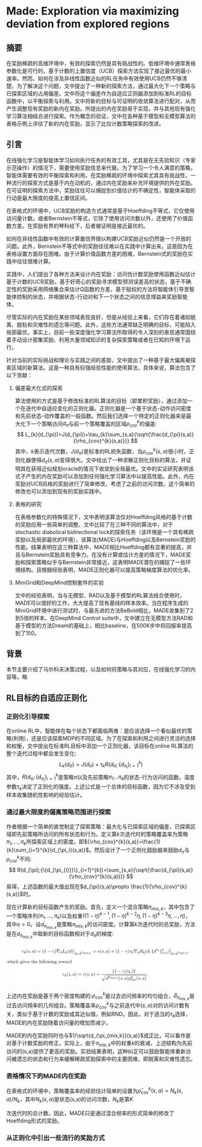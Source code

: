 # Made: Exploration via maximizing deviation from explored regions

## 摘要

在奖励稀疏的高维环境中，有效的探索仍然是具有挑战性的。低维环境中通常表格参数化是可行的，基于计数的上置信度（UCB）探索方法实现了接近最优的最小速率。然而，如何在涉及非线性函数近似的RL任务中有效使用UCB仍然不够清楚。为了解决这个问题，文中提出了一种新的探索方法，通过最大化下一个策略与已探索区域的占用偏差。文中将这个偏差作为自适应正则器添加到标准RL的目标函数中，以平衡探索与利用。文中将新的目标与可证明的收敛算法进行配对，从而产生调整现有奖励的新内在奖励。所提出的内在奖励易于实现，并与其他现有强化学习算法相结合进行探索。作为概念的验证，文中在各种基于模型和无模型算法的表格示例上评估了新的内在奖励，显示了比仅计数策略探索的改进。

## 引言

在线强化学习是智能体学习如何执行任务的有效工具，尤其是在无先验知识（专家示范操作）的情况下，需要使用奖励信息来代替。为了学习一个令人满意的策略，智能体需要有效的平衡探索和利用。在奖励稀疏的环境中探索尤其具有挑战性，一种流行的探索方式是基于内在动机的，通过内在奖励来补充环境提供的外在奖励。在可证明的探索方法中，奖励往往可以捕捉到价值估计的不确定性，智能体采取的行动是最大限度的提高上置信区间。

在表格式的环境中，UCB奖励的构造方式通常是基于Hoeffding不等式，它仅使用访问量计数。或者Bernstein不等式，它除了使用访问次数以外，还使用了价值函数方差。在奖励有界的琴科给下，后者被证明是接近最优的。

如何在非线性函数中有效的计算置信界限以构建UCB奖励近似仍然是一个开放的问题。此外，Bernstein不等式中的奖励往往难以在实践中计算出来。这是因为在表格设置方面存在困难。由于计算价值函数方差的困难，Bernstein式的奖励在实践中往往很难计算。

实践中，人们提出了各种方法来设计内在奖励：访问伪计数奖励使用函数近似估计基于计数的UCB奖励，基于好奇心的奖励寻求模型预测误差高的状态，基于不确定性的奖励采用网络集合来估计Q函数的方差，基于赋权的方法将智能体引导至智能体控制的状态，并根据状态-行动对和下一个状态之间的信息增益来奖励智能体。

尽管实际的内在奖励在某些领域表现良好，但是从经验上来看，它们存在着诸如脱离、脱轨和灾难性的遗忘等问题。此外，这些方法通常缺乏明确的目标，可能陷入局部最优。事实上，目前一些深度强化学习算法所取得的令人深刻的表现通常围绕着手动设计密集奖励、利用大量领域知识的复杂探索策略或者在已知的环境下运行。

针对当前的实际挑战和理论与实践之间的差距，文中提出了一种基于最大偏离被探索区域的新算法。这是一种具有较强经验性能的使用算法，具体来说，算法包含了以下贡献：

1. 偏差最大化式的探索

   算法使用的方式是基于修改标准的RL算法的目标（即累积奖励），通过添加一个在迭代中自适应变化的正则化器。正则化器是一个基于状态-动作访问密度和先前状态-动作覆盖的一般函数。然后我们选择一个特定的正则化器来是最大化下一个策略访问$d_\pi$与前一个策略覆盖的区域$\rho_{cov}^{k}$的偏差:
   $$
   L_{k}(d_{\pi})=J(d_{\pi})+\tau_{k}\sum_{s,a}{\sqrt{\frac{d_{\pi}(s,a)}{\rho_{cov}^{k}(s,a)}}}
   $$
   其中，$k$表示迭代次数，$J(d_{\pi})$是标准的RL损失函数，当$\rho_{cov}^{k}(s,a)$很小时，正则化器使得$d_{\pi}(s,a)$变得很大。文中给出了一种求解正则化目标的算法，并证明其在获得近似规划oracle的情况下收敛到全局最优。文中的实证研究表明该式子产生的内在奖励可以添加到任何强化学习算法中以提高性能。此外，内在奖励对UCB风格的奖励进行了简单修改，考虑了之前的访问次数。这个简单的修改也可以添加到现有的奖励实践中。

2. 表格的研究

   在表格参数化的特殊情况下，文中表明该算法仅对Hoeffding风格的基于计数的奖励应用一些简单的调整。文中比较了在三种不同的算法中，对于stochastic diabolical bidirectional lock的探索任务（该环境是一个具有稀疏奖励以及局部最优的环境），该算法(MADE)与Hoeffding以及Bernstein奖励的性能。结果表明在这三种算法中，MADE相比Hoeffding都有显著的提高，并且与Bernstein奖励具有竞争力。在没有计算或估计方差的情况下，MADE奖励和探索策略似乎与Bernstein非常接近，这表明MADE潜在的捕捉了一些环境结构。且根据经验表明，MADE正则化器可以提高策略梯度算法的优化率。

3. MiniGrid和DeepMind控制套件的实验

   文中的经验表明，当与无模型、RAD以及基于模型的RL算法结合使用时，MADE可以很好的工作，大大提高了现有基线的样本效率。当在程序生成的MiniGrid环境中进行测试时，与最先进的方法BeBold相比，MADE收集到了2到5倍的样本。在DeepMind Control suite中，文中建立在无模型方法RAD和基于模型的方法Dream的基础上，相比baseline，在500K步中将回报率提高到了150。

## 背景

本节主要介绍了马尔科夫决策过程，以及如何将策略与其对应，在线强化学习的内容等。略

## RL目标的自适应正则化

### 正则化引导探索

在online RL中，智能体在每个状态下都面临两难：是应该选择一个看似最优的策略(利用)，还是应该探索MDP的不同区域。为了在探索和利用之间进行灵活的选择和权衡，文中提出在标准RL目标中添加一个正则化器，该目标在online RL算法的整个迭代过程中都会发生变化:
$$
L_k(d_{\pi})=J(d_{\pi})+\tau_{k}R(d_{\pi};{\{d_{\pi_{i}}}\}_{i=1}^{k})
$$
其中，$R(d_{\pi};{\{d_{\pi_{i}}}\}_{i=1}^{k}$是策略$\pi$以及先前策略$\pi_1...\pi_k$的状态-行为访问的函数。温度参数$\tau_k$决定了正则化的强度。上述公式是一个总体的目标函数，因为它不涉及受到样本收集随机性影响的经验估计。

### 通过最大限度的偏离策略范围进行探索

作者根据一个简单的直觉制定了探索策略：最大化与已探索区域的偏差，已探索区域即先前策略所访问的所有状态和行为。定义第$k$次迭代时的策略覆盖率为策略$\pi_1,...,\pi_k$所探索区域上的密度。即${\rho_{cov}^{k}(s,a)}=\frac{1}{k}\sum_{i=1}^{k}{d_{\pi_i}(s,a)}$。然后设计了一个正则化鼓励器来鼓励$d_{\pi}$与$\rho_{cov}^{k}$不同:
$$
R(d_{\pi};{\{d_{\pi_{i}}}\}_{i=1}^{k})=\sum_{s,a}{\sqrt{\frac{d_{\pi}(s,a)}{\rho_{cov}^{k}(s,a)}}}
$$
易得，上述函数的最大值出现在$d_{\pi}(s,a)\propto \frac{1}{\rho_{cov}^{k}(s,a)}$时。

现在计算新的目标函数产生的奖励。首先，定义一个混合策略$\pi_{mix,k}$，其中包含了一个策略序列$(\pi_1,...,\pi_k)$以及权重$((1-\eta)^{k-1},(1-\eta)^{k-2}\eta,(1-\eta)^{k-3}\eta,...,\eta)$，其中$\eta>0$。设$d_{\pi_{mix,k}}$是策略$\pi_{mix,k}$的访问密度。计算第$k$次迭代时的总奖励，方法是在$d_{\pi_{mix,k}}$中取新的目标函数相对于$d_{\pi}$的梯度:

![image](./formula_1.png)

上述内在奖励是基于两个密度构建的:$\rho_{cov}^{k}$是过去访问频率的均匀组合，$\hat{d}_{\pi_{mix,k}}$是过去访问频率的几何组合。策略覆盖率$\rho_{cov}^{k}$与之前迭代中$(s,a)$对的访问计数有关，类似于基于计数的奖励或其近似值，例如RND。因此，对于适当的$\tau_k$选择，MADE的内在奖励随着访问量的增加而减少。

MADE的内在奖励同时也与$1/\sqrt{d_{\pi_{mix,k}}(s,a)}$成正比，可以看作是对基于计数奖励的修正。实际上，由于$\pi_{mix,k}$中的权重$k$的衰减，上述结构为先前访问的(s,a)提供了更高的奖励。实验结果表明，这种纠正可以鼓励智能体重新访问被遗忘的状态和行为来缓解稀疏奖励探索中的主要困难，即脱离和灾难性遗忘。

### 表格情况下的MADE内在奖励

在表格式的环境中，策略覆盖率的经验估计简单的设置为$\hat{\rho}_{cov}^{k}(s,a)=N_k(s,a)/N_k$，其中$N_k(s,a)$是状态(s,a)的访问次数，$N_k$是第$K$

次迭代时的总计数。因此，MADE只是通过混合频率的形式简单的修改了Hoeffding形式的奖励。

### 从正则化中引出一些流行的奖励方式

